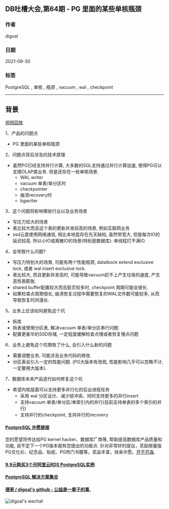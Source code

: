 ## DB吐槽大会,第64期 - PG 里面的某些单核瓶颈  
  
### 作者  
digoal  
  
### 日期  
2021-09-30  
  
### 标签  
PostgreSQL , 单核 , 瓶颈 , vacuum , wal , checkpoint   
  
----  
  
## 背景  
[视频回放]()  
  
1、产品的问题点  
- PG 里面的某些单核瓶颈  
  
2、问题点背后涉及的技术原理  
- 虽然PG已经支持并行计算, 大多数的SQL支持通过并行计算加速, 使得PG可以支撑OLAP类业务. 但是还存在一些单核场景.  
    - WAL writer  
    - vacuum 单表/单分区时  
    - checkpointer   
    - 崩溃recovery时  
    - bgwriter
  
3、这个问题将影响哪些行业以及业务场景  
- 写压力较大的场景  
- 表比较大而且这个表的更新并发较高的场景, 例如互联网业务  
- ssd云盘使用网络通信, 相比本地盘存在先天缺陷, 虽然带宽大, 但是每次IO的延迟较高. 所以小IO或离散IO的场景(特别是数据库): 单线程打不满IO.   
  
4、会导致什么问题?  
- 写压力特别大的场景, 可能有两个性能瓶颈, datalbock extend exclusive lock, 或者 wal insert exclusive lock.   
- 表比较大, 而且更新并发高时, 可能导致vacuum赶不上产生垃圾的速度, 产生恶性表膨胀.   
- shared buffer配置较大而且脏页较多时, checkpoint 周期可能会很长.   
- 如果检查点周期很长, 崩溃恢复过程中需要恢复的WAL文件数可能较多, 从而导致恢复时间漫长.   
  
5、业务上应该如何避免这个坑  
- 拆库  
- 拆表或使用分区表, 解决vacuum 单表/单分区串行问题.   
- 配置更豪华的SSD存储, 一定程度缓解检查点慢或者恢复慢点问题  
  
6、业务上避免这个坑牺牲了什么, 会引入什么新的问题  
- 需要调整业务, 可能涉及业务代码的修改.   
- 分区表会引入一定的性能问题. (PG大版本有改观, 性能影响几乎可以忽略不计, 一定要用大版本).   
  
7、数据库未来产品迭代如何修复这个坑  
- 希望内核层面可以支持更多并行化的后台进程任务  
    - 采用 wal 分区设计、减少锁冲突、同时支持更多的并行insert  
    - 支持vacuum 单表/单分区/单索引内的并行(目前支持单表的多个索引的并行)  
    - 支持并行的checkpoint, 支持并行的recovery   
  
                   
  
#### [PostgreSQL 许愿链接](https://github.com/digoal/blog/issues/76 "269ac3d1c492e938c0191101c7238216")
您的愿望将传达给PG kernel hacker、数据库厂商等, 帮助提高数据库产品质量和功能, 说不定下一个PG版本就有您提出的功能点. 针对非常好的提议，奖励限量版PG文化衫、纪念品、贴纸、PG热门书籍等，奖品丰富，快来许愿。[开不开森](https://github.com/digoal/blog/issues/76 "269ac3d1c492e938c0191101c7238216").  
  
  
#### [9.9元购买3个月阿里云RDS PostgreSQL实例](https://www.aliyun.com/database/postgresqlactivity "57258f76c37864c6e6d23383d05714ea")
  
  
#### [PostgreSQL 解决方案集合](https://yq.aliyun.com/topic/118 "40cff096e9ed7122c512b35d8561d9c8")
  
  
#### [德哥 / digoal's github - 公益是一辈子的事.](https://github.com/digoal/blog/blob/master/README.md "22709685feb7cab07d30f30387f0a9ae")
  
  
![digoal's wechat](../pic/digoal_weixin.jpg "f7ad92eeba24523fd47a6e1a0e691b59")
  

